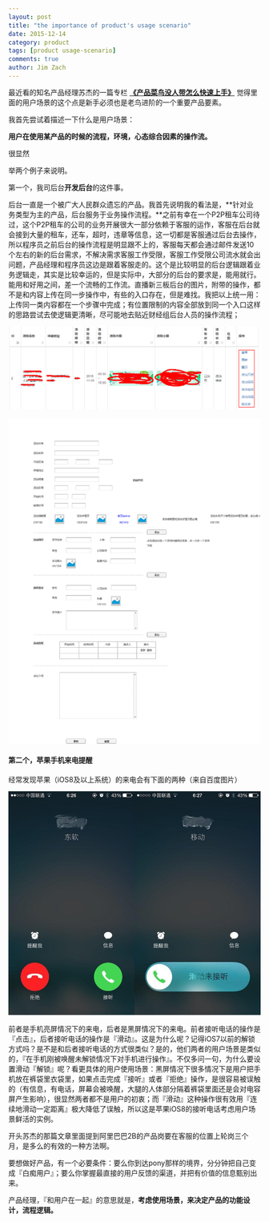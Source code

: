 ```yaml
---
layout: post
title: "the importance of product's usage scenario"
date: 2015-12-14
category: product
tags: [product usage-scenario]
comments: true
author: Jim Zach
---
```


最近看的知名产品经理苏杰的一篇专栏 **[《产品菜鸟没人带怎么快速上手》](http://zhuanlan.zhihu.com/iamsujie/20411888)** 觉得里面的用户场景的这个点是新手必须也是老鸟进阶的一个重要产品要素。

我首先尝试着描述一下什么是用户场景：

**用户在使用某产品的时候的流程，环境，心态综合因素的操作流。**

很显然

举两个例子来说明。

第一个，我司后台**开发后台**的这件事。

后台一直是一个被广大人民群众遗忘的产品。我首先说明我的看法是，**针对业务类型为主的产品，后台服务于业务操作流程。**之前有幸在一个P2P租车公司待过，这个P2P租车的公司的业务开展很大一部分依赖于客服的运作，客服在后台就会接到大量的租车，还车，超时，违章等信息，这一切都是客服通过后台去操作，所以程序员之前后台的操作流程是明显跟不上的，客服每天都会通过邮件发送10个左右的新的后台需求，不解决需求客服工作受限，客服工作受限公司流水就会出问题，产品经理和程序员这边是跟着客服走的。这个是比较明显的后台逻辑跟着业务逻辑走，其实是比较幸运的，但是实际中，大部分的后台的要求是，能用就行。能用和好用之间，差一个流畅的工作流。直播新三板后台的图片，附带的操作，都不是和内容上传在同一步操作中，有些的入口存在，但是难找。我把以上统一用：上传同一类内容都在一个步骤中完成；有位置限制的内容全部放到同一个入口这样的思路尝试去使逻辑更清晰，尽可能地去贴近财经组后台人员的操作流程；

![](/public/img/2015-12-14-the-importance-of-product-usage-scenario-1.png)

![](/public/img/2015-12-14-the-importance-of-product-usage-scenario-2.png)

#### 第二个，**苹果手机来电提醒**
经常发现苹果（iOS8及以上系统）的来电会有下面的两种（来自百度图片）

![](/public/img/2015-12-14-the-importance-of-product-usage-scenario-3.jpg)

前者是手机亮屏情况下的来电，后者是黑屏情况下的来电。前者接听电话的操作是『点击』，后者接听电话的操作是『滑动』。这是为什么呢？记得iOS7以前的解锁方式吗？是不是和后者接听电话的方式很类似？是的，他们两者的用户场景是类似的，『在手机刚被唤醒未解锁情况下对手机进行操作』。不仅多问一句，为什么要设置滑动『解锁』呢？看更具体的用户使用场景：黑屏情况下很多情况下是用户把手机放在裤袋里衣袋里，如果点击完成『接听』或者『拒绝』操作，是很容易被误触的（有信息，有电话，屏幕会被唤醒，大腿的人体部分隔着裤袋里面还是会对电容屏产生影响），很显然两者都不是用户的初衷；而『滑动』这种操作很有效用『连续地滑动一定距离』极大降低了误触，所以这是苹果iOS8的接听电话考虑用户场景鲜活的实例。

开头苏杰的那篇文章里面提到阿里巴巴2B的产品岗要在客服的位置上轮岗三个月，是多么的有效的一种方法啊。

要想做好产品，有一个必要条件：要么你到达pony那样的境界，分分钟把自己变成『白痴用户』；要么你掌握最直接的用户反馈的渠道，并把有价值的信息甄别出来。

产品经理，『和用户在一起』的意思就是，**考虑使用场景，来决定产品的功能设计，流程逻辑。**